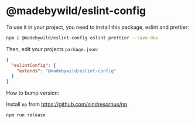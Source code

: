 # @madebywild/eslint-config

To use it in your project, you need to install this package, eslint and prettier:

```bash
npm i @madebywild/eslint-config eslint prettier --save-dev
```

Then, edit your projects `package.json`:

```json
{
  "eslintConfig": {
    "extends": "@madebywild/eslint-config"
  }
}
```

How to bump version:

Install `np` from https://github.com/sindresorhus/np

```bash
npm run release
```
